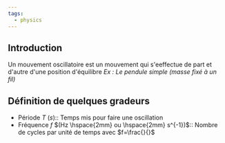 ```yaml
---
tags:
  - physics
---
```

## Introduction
Un mouvement oscillatoire est un mouvement qui s'eeffectue de part et d'autre d'une position d'équilibre
*Ex : Le pendule simple (masse fixé à un fil)*

## Définition de quelques gradeurs 

- Période $T$ $(s)$:: Temps mis pour faire une oscillation 
- Fréquence $f$ $(Hz \hspace{2mm} ou \hspace{2mm} s^{-1})$:: Nombre de cycles par unité de temps avec $f=\frac{}{}$